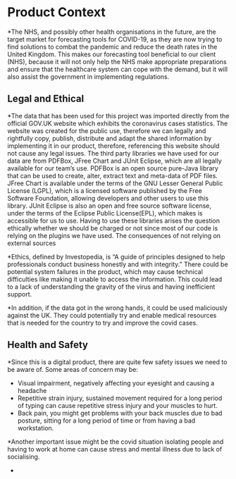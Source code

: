 # Product Context

*The NHS, and possibly other health organisations in the future, are the target market for forecasting tools for COVID-19, as they are now trying to find solutions to combat the pandemic and reduce the death rates in the United Kingdom. This makes our forecasting tool beneficial to our client (NHS), because it will not only help the NHS make appropriate preparations and ensure that the healthcare system can cope with the demand, but it will also assist the government in implementing regulations.

 ## Legal and Ethical

 *The data that has been used for this project was imported directly from the official GOV.UK website which exhibits the coronavirus cases statistics. The website was created for the public use, therefore we can legally and rightfully copy, publish, distribute and adapt the shared information by implementing it in our product, therefore, referencing this website should not cause any legal issues. 
The third party libraries we have used for our data are from PDFBox, JFree Chart and JUnit Eclipse, which are all legally available for our team’s use. PDFBox is an open source pure-Java library that can be used to create, alter, extract text and meta-data of PDF files. JFree Chart is available under the terms of the GNU Lesser General Public License (LGPL), which is a licensed software published by the Free Software Foundation, allowing developers and other users to use this library. JUnit Eclipse is also an open and free source software license, under the terms of the Eclipse Public License(EPL), which makes is accessible for us to use. Having to use these libraries arises the question ethically whether we should be charged or not since most of our code is relying on the plugins we have used. The consequences of not relying on external sources 

*Ethics, defined by Investopedia, is “A guide of principles designed to help professionals conduct business honestly and with integrity.” There could be potential system failures in the product, which may cause technical difficulties like making it unable to access the information. This could lead to a lack of understanding the gravity of the virus and having inefficient support. 

*In addition, if the data got in the wrong hands, it could be used maliciously against the UK. They could potentially try and enable medical resources that is needed for the country to try and improve the covid cases. 

## Health and Safety 

*Since this is a digital product, there are quite few safety issues we need to be aware of. 
Some areas of concern may be:
* Visual impairment, negatively affecting your eyesight and causing a headache
* Repetitive strain injury, sustained movement required for a long period of typing can cause repetitive stress injury and your muscles to hurt.
* Back pain, you might get problems with your back muscles due to bad posture, sitting for a long period of time or from having a bad workstation.

*Another important issue might be the covid situation isolating people and having to work at home can cause stress and mental illness due to lack of socialising. 

 *
